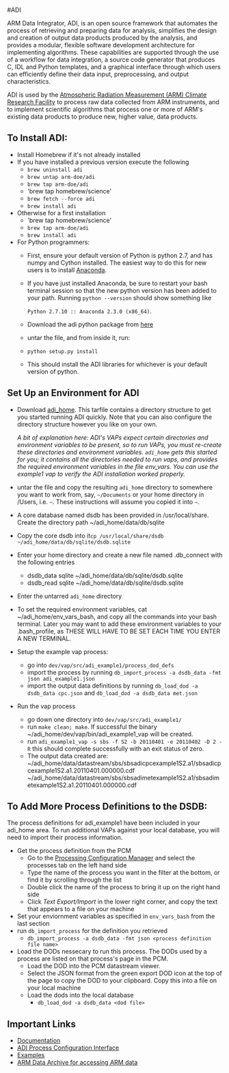 #ADI

ARM Data Integrator, ADI, is an open source framework that automates the process of retrieving and preparing data for analysis, simplifies the design and creation of output data products produced by the analysis, and provides a modular, flexible software development architecture for implementing algorithms.  These capabilities are supported through the use of a workflow for data integration, a source code generator that produces C, IDL and Python templates, and a graphical interface through which users can efficiently define their data input, preprocessing, and output characteristics.  

ADI is used by the [Atmospheric Radiation Measurement (ARM) Climate Research Facility](http://www.arm.gov) to process raw data collected from ARM instruments, and to implement scientific algorithms that process one or more of ARM's existing data products to produce new, higher value, data products.

## To Install ADI:

- Install Homebrew if it's not already installed
- If you have installed a previous version execute the following
  - `brew uninstall adi`
  - `brew untap arm-doe/adi`
  - `brew tap arm-doe/adi`
  -  'brew tap homebrew/science'
  - `brew fetch --force adi`
  - `brew install adi`
- Otherwise for a first installation
  -  'brew tap homebrew/science'
  - `brew tap arm-doe/adi`
  - `brew install adi`
- For Python programmers:
  - First, ensure your default version of Python is python 2.7, and has numpy and Cython installed. The easiest way to do this for new users is to install [Anaconda](http://continuum.io/downloads).
  - If you have just installed Anaconda, be sure to restart your bash terminal session so that the new python version has been added to your path. Running `python --version` should show something like 
  
    `Python 2.7.10 :: Anaconda 2.3.0 (x86_64)`.
  - Download the adi python package from [here](https://engineering.arm.gov/~gaustad/adi-python-1.1.tar.gz)
  - untar the file, and from inside it, run:
  - `python setup.py install`
  - This should install the ADI libraries for whichever is your default version of python.

## Set Up an Environment for ADI

- Download [adi_home](https://engineering.arm.gov/~gaustad/adi_home.tar.gz). This tarfile contains a directory structure to get you started running ADI quickly. Note that you can also configure the directory structure however you like on your own. 
  
  *A bit of explanation here: ADI's VAPs expect certain directories and environment variables to be present, so to run VAPs, you
  must re-create these directories and environment variables. `adi_home` gets this started for you; it contains all the
  directories needed to run vaps, and provides the required environment variables in the file env_vars. You can use the example1
  vap to verify the ADI installation worked properly.*

- untar the file and copy the resulting `adi_home` directory to somewhere you want to work from, say, `~/Documents` or your home directory in /Users, i.e. `~`.  These instructions will assume you copied it into `~`.
- A core database named dsdb has been provided in /usr/local/share.  Create the directory path ~/adi_home/data/db/sqlite
- Copy the core dsdb into it`cp /usr/local/share/dsdb   ~/adi_home/data/db/sqlite/dsdb.sqlite`
- Enter your home directory and create a new file named .db_connect with the following entries
  - dsdb_data    sqlite    ~/adi_home/data/db/sqlite/dsdb.sqlite
  - dsdb_read    sqlite    ~/adi_home/data/db/sqlite/dsdb.sqlite
- Enter the untarred `adi_home` directory
- To set the required environment variables, cat ~/adi_home/env_vars_bash, and copy all the commands into your bash terminal. Later you may want to add these environment variables to your .bash_profile, as THESE WILL HAVE TO BE SET EACH TIME YOU ENTER A NEW TERMINAL.
- Setup the example vap process:
  - go into `dev/vap/src/adi_example1/process_dod_defs`
  - import the process by running `db_import_process -a dsdb_data -fmt json adi_example1.json`
  - import the output data definitions by running `db_load_dod -a dsdb_data cpc.json` and `db_load_dod -a dsdb_data met.json`
- Run the vap process
  - go down one directory into `dev/vap/src/adi_example1/`
  - run `make clean; make`. If successful the binary ~/adi_home/dev/vap/bin/adi_example1_vap will be created.
  - run `adi_example1_vap -s sbs -f S2 -b 20110401 -e 20110402 -D 2 -R` this should complete successfully with an exit status of zero.
  - The output data created are:
 ~/adi_home/data/datastream/sbs/sbsadicpcexample1S2.a1/sbsadicpcexample1S2.a1.20110401.000000.cdf
 ~/adi_home/data/datastream/sbs/sbsadimetexample1S2.a1/sbsadimetexample1S2.a1.20110401.000000.cdf

## To Add More Process Definitions to the DSDB:
The process definitions for adi_example1 have been included in your adi_home area. To run additional VAPs against your local database, you will need to import their process information.

- Get the process definition from the PCM
  - Go to the <a href="https://engineering.arm.gov/pcm/Main.html" target="_blank">Processing Configuration Manager</a>
    and select the processes tab on the left hand side
  - Type the name of the process you want in the filter at the bottom, or find it by scrolling through the list
  - Double click the name of the process to bring it up on the right hand side
  - Click *Text Export/Import* in the lower right corner, and copy the text that appears to a file on your machine
- Set your enviornment variables as specified in `env_vars_bash` from the last section 
- run `db_import_process` for the definition you retrieved
  - `db_import_process -a dsdb_data -fmt json <process definition file name>`
- Load the DODs nessecary to run this process. The DODs used by a process are listed on that process's page in the PCM.
  - Load the DOD into the PCM datastream viewer.
  - Select the JSON format from the green export DOD icon at the top of the page to copy the DOD to your clipboard. 
    Copy this into a file on your local machine
  - Load the dods into the local database
    - `db_load_dod -a dsdb_data <dod file>`

## Important Links

- [Documentation](http://engineering.arm.gov/ADI_doc)
- [ADI Process Configuration Interface](https://engineering.arm.gov/pcm/Main.html)
- [Examples](http://engineering.arm.gov/ADI_doc/algorithm.html#algorithm-development-tutorial)
- [ARM Data Archive for accessing ARM data](http://archive.arm.gov)

